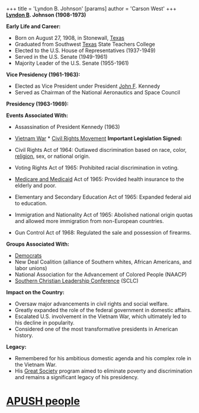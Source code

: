 +++
 title = 'Lyndon B. Johnson'
[params]
	author = 'Carson West'
+++
**[Lyndon B](./../lyndon-b/). Johnson (1908-1973)**

**Early Life and Career:**

* Born on August 27, 1908, in Stonewall, [Texas](./../texas/)
* Graduated from Southwest [Texas](./../texas/) State Teachers College
* Elected to the U.S. House of Representatives (1937-1949)
* Served in the U.S. Senate (1949-1961)
* Majority Leader of the U.S. Senate (1955-1961)

**Vice Presidency (1961-1963):**

* Elected as Vice President under President [John F](./../john-f/). Kennedy
* Served as Chairman of the National Aeronautics and Space Council

**Presidency (1963-1969):**

**Events Associated With:**

* Assassination of President Kennedy (1963)
* [Vietnam War](./../vietnam-war/) * [Civil Rights Movement](./../civil-rights-movement/) 
**Important Legislation Signed:**

* Civil Rights Act of 1964: Outlawed discrimination based on race, color, [religion](./../religion/), sex, or national origin.
* Voting Rights Act of 1965: Prohibited racial discrimination in voting.
* [Medicare and Medicaid](./../medicare-and-medicaid/) Act of 1965: Provided health insurance to the elderly and poor.
* Elementary and Secondary Education Act of 1965: Expanded federal aid to education.
* Immigration and Nationality Act of 1965: Abolished national origin quotas and allowed more immigration from non-European countries.
* Gun Control Act of 1968: Regulated the sale and possession of firearms.

**Groups Associated With:**

* [Democrats](./../democrats/)
* New Deal Coalition (alliance of Southern whites, African Americans, and labor unions)
* National Association for the Advancement of Colored People (NAACP)
* [Southern Christian Leadership Conference](./../southern-christian-leadership-conference/) (SCLC)

**Impact on the Country:**

* Oversaw major advancements in civil rights and social welfare.
* Greatly expanded the role of the federal government in domestic affairs.
* Escalated U.S. involvement in the Vietnam War, which ultimately led to his decline in popularity.
* Considered one of the most transformative presidents in American history.

**Legacy:**

* Remembered for his ambitious domestic agenda and his complex role in the Vietnam War.
* His [Great Society](./../great-society/) program aimed to eliminate poverty and discrimination and remains a significant legacy of his presidency.
# [APUSH people](./../apush-people/)